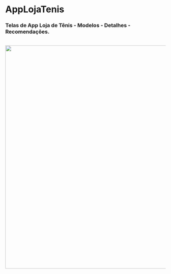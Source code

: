 # AppLojaTenis 
<div>
<h3>Telas de App Loja de Tênis - Modelos - Detalhes - Recomendações.</h3> 
<br> <img src="https://user-images.githubusercontent.com/101026041/189813737-f495eb51-1e9f-43bd-9534-e52bd5928f3f.jpeg" width="700px" /> 
</div>
